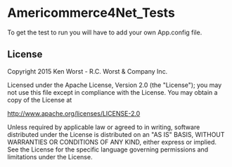 Americommerce4Net_Tests
=================

To get the test to run you will have to add your own App.config file.

		
License
-------------

Copyright 2015 Ken Worst - R.C. Worst & Company Inc.

Licensed under the Apache License, Version 2.0 (the "License");
you may not use this file except in compliance with the License.
You may obtain a copy of the License at

  http://www.apache.org/licenses/LICENSE-2.0

Unless required by applicable law or agreed to in writing, software
distributed under the License is distributed on an "AS IS" BASIS,
WITHOUT WARRANTIES OR CONDITIONS OF ANY KIND, either express or implied.
See the License for the specific language governing permissions and
limitations under the License. 

